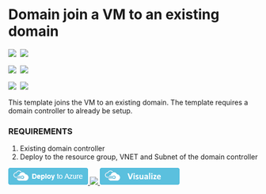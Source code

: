 # Domain join a VM to an existing domain

<IMG SRC="https://azurequickstartsservice.blob.core.windows.net/badges/201-vm-domain-join/PublicLastTestDate.svg" />&nbsp;
<IMG SRC="https://azurequickstartsservice.blob.core.windows.net/badges/201-vm-domain-join/PublicDeployment.svg" />&nbsp;

<IMG SRC="https://azurequickstartsservice.blob.core.windows.net/badges/201-vm-domain-join/FairfaxLastTestDate.svg" />&nbsp;
<IMG SRC="https://azurequickstartsservice.blob.core.windows.net/badges/201-vm-domain-join/FairfaxDeployment.svg" />&nbsp;

<IMG SRC="https://azurequickstartsservice.blob.core.windows.net/badges/201-vm-domain-join/BestPracticeResult.svg" />&nbsp;
<IMG SRC="https://azurequickstartsservice.blob.core.windows.net/badges/201-vm-domain-join/CredScanResult.svg" />&nbsp;

This template joins the VM to an existing domain. The template requires a domain controller to already be setup.

### REQUIREMENTS
1. Existing domain controller
2. Deploy to the resource group, VNET and Subnet of the domain controller

<a href="https://portal.azure.com/#create/Microsoft.Template/uri/https%3A%2F%2Fraw.githubusercontent.com%2FAzure%2Fazure-quickstart-templates%2Fmaster%2F201-vm-domain-join%2Fazuredeploy.json" target="_blank">
    <img src="https://raw.githubusercontent.com/Azure/azure-quickstart-templates/master/1-CONTRIBUTION-GUIDE/images/deploytoazure.png"/>
</a>
<a href="https://portal.azure.us/#create/Microsoft.Template/uri/https%3A%2F%2Fraw.githubusercontent.com%2FAzure%2Fazure-quickstart-templates%2Fmaster%2F201-vm-domain-join%2Fazuredeploy.json" target="_blank">
    <img src="http://azuredeploy.net/AzureGov.png"/>
</a>
<a href="http://armviz.io/#/?load=https%3A%2F%2Fraw.githubusercontent.com%2FAzure%2Fazure-quickstart-templates%2Fmaster%2F201-vm-domain-join%2Fazuredeploy.json" target="_blank">
    <img src="https://raw.githubusercontent.com/Azure/azure-quickstart-templates/master/1-CONTRIBUTION-GUIDE/images/visualizebutton.png"/>
</a>


